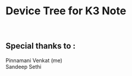 <h1>Device Tree for K3 Note</h1>
<br>
<h2>Special thanks to :</h2>
	<p1> Pinnamani Venkat (me) <p1><br>
	<p1> Sandeep Sethi <p1>
